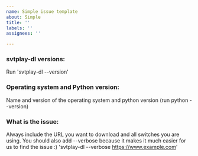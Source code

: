 ```yaml
---
name: Simple issue template
about: Simple
title: ''
labels: ''
assignees: ''

---
```


<!--
If you are posting a question/feature requests, all prefilled information can be removed.
-->

<!-- BUG TEMPLATE -->

### svtplay-dl versions:

Run 'svtplay-dl --version'

### Operating system and Python version:

Name and version of the operating system and python version (run python --version)

### What is the issue:

Always include the URL you want to download and all switches you are using.
You should also add --verbose because it makes it much easier for us to find the issue :)
'svtplay-dl --verbose https://www.example.com'

